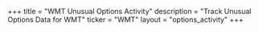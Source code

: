 +++
title = "WMT Unusual Options Activity"
description = "Track Unusual Options Data for WMT"
ticker = "WMT"
layout = "options_activity"
+++

